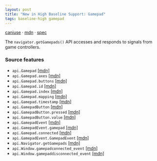 ```yaml
---
layout: post
title: "New in High Baseline Support: Gamepad"
tags: baseline-high gamepad
---
```


[caniuse](https://caniuse.com/?search=gamepad) · [mdn](https://developer.mozilla.org/en-US/search?q=Gamepad) · [spec](https://w3c.github.io/gamepad/)

The `navigator.getGamepads()` API accesses and responds to signals from game controllers.

### Source features

- ``api.Gamepad`` [[mdn]](https://developer.mozilla.org/en-US/search?q=api.Gamepad)
- ``api.Gamepad.axes`` [[mdn]](https://developer.mozilla.org/en-US/search?q=api.Gamepad.axes)
- ``api.Gamepad.buttons`` [[mdn]](https://developer.mozilla.org/en-US/search?q=api.Gamepad.buttons)
- ``api.Gamepad.id`` [[mdn]](https://developer.mozilla.org/en-US/search?q=api.Gamepad.id)
- ``api.Gamepad.index`` [[mdn]](https://developer.mozilla.org/en-US/search?q=api.Gamepad.index)
- ``api.Gamepad.mapping`` [[mdn]](https://developer.mozilla.org/en-US/search?q=api.Gamepad.mapping)
- ``api.Gamepad.timestamp`` [[mdn]](https://developer.mozilla.org/en-US/search?q=api.Gamepad.timestamp)
- ``api.GamepadButton`` [[mdn]](https://developer.mozilla.org/en-US/search?q=api.GamepadButton)
- ``api.GamepadButton.pressed`` [[mdn]](https://developer.mozilla.org/en-US/search?q=api.GamepadButton.pressed)
- ``api.GamepadButton.value`` [[mdn]](https://developer.mozilla.org/en-US/search?q=api.GamepadButton.value)
- ``api.GamepadEvent`` [[mdn]](https://developer.mozilla.org/en-US/search?q=api.GamepadEvent)
- ``api.GamepadEvent.gamepad`` [[mdn]](https://developer.mozilla.org/en-US/search?q=api.GamepadEvent.gamepad)
- ``api.Gamepad.connected`` [[mdn]](https://developer.mozilla.org/en-US/search?q=api.Gamepad.connected)
- ``api.GamepadEvent.GamepadEvent`` [[mdn]](https://developer.mozilla.org/en-US/search?q=api.GamepadEvent.GamepadEvent)
- ``api.Navigator.getGamepads`` [[mdn]](https://developer.mozilla.org/en-US/search?q=api.Navigator.getGamepads)
- ``api.Window.gamepadconnected_event`` [[mdn]](https://developer.mozilla.org/en-US/search?q=api.Window.gamepadconnected_event)
- ``api.Window.gamepaddisconnected_event`` [[mdn]](https://developer.mozilla.org/en-US/search?q=api.Window.gamepaddisconnected_event)
